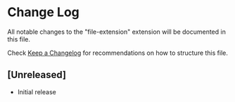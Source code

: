 # Change Log

All notable changes to the "file-extension" extension will be documented in this file.

Check [Keep a Changelog](http://keepachangelog.com/) for recommendations on how to structure this file.

## [Unreleased]

- Initial release